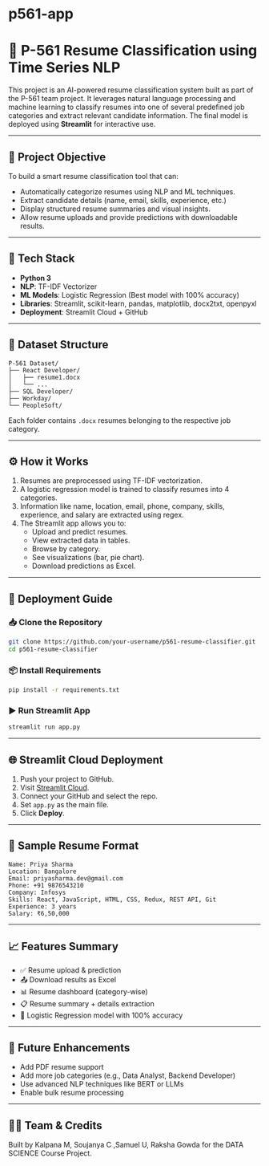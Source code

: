 # p561-app
# 🧠 P-561 Resume Classification using Time Series NLP

This project is an AI-powered resume classification system built as part of the P-561 team project. It leverages natural language processing and machine learning to classify resumes into one of several predefined job categories and extract relevant candidate information. The final model is deployed using **Streamlit** for interactive use.

---

## 📌 Project Objective

To build a smart resume classification tool that can:
- Automatically categorize resumes using NLP and ML techniques.
- Extract candidate details (name, email, skills, experience, etc.)
- Display structured resume summaries and visual insights.
- Allow resume uploads and provide predictions with downloadable results.

---

## 🔧 Tech Stack

- **Python 3**
- **NLP**: TF-IDF Vectorizer
- **ML Models**: Logistic Regression (Best model with 100% accuracy)
- **Libraries**: Streamlit, scikit-learn, pandas, matplotlib, docx2txt, openpyxl
- **Deployment**: Streamlit Cloud + GitHub

---

## 📂 Dataset Structure

```
P-561 Dataset/
├── React Developer/
│   ├── resume1.docx
│   └── ...
├── SQL Developer/
├── Workday/
└── PeopleSoft/
```

Each folder contains `.docx` resumes belonging to the respective job category.

---

## ⚙️ How it Works

1. Resumes are preprocessed using TF-IDF vectorization.
2. A logistic regression model is trained to classify resumes into 4 categories.
3. Information like name, location, email, phone, company, skills, experience, and salary are extracted using regex.
4. The Streamlit app allows you to:
   - Upload and predict resumes.
   - View extracted data in tables.
   - Browse by category.
   - See visualizations (bar, pie chart).
   - Download predictions as Excel.

---

## 🚀 Deployment Guide

### 📥 Clone the Repository

```bash
git clone https://github.com/your-username/p561-resume-classifier.git
cd p561-resume-classifier
```

### 📦 Install Requirements

```bash
pip install -r requirements.txt
```

### ▶️ Run Streamlit App

```bash
streamlit run app.py
```

---

## 🌐 Streamlit Cloud Deployment

1. Push your project to GitHub.
2. Visit [Streamlit Cloud](https://streamlit.io/cloud).
3. Connect your GitHub and select the repo.
4. Set `app.py` as the main file.
5. Click **Deploy**.

---

## 🧪 Sample Resume Format

```
Name: Priya Sharma
Location: Bangalore
Email: priyasharma.dev@gmail.com
Phone: +91 9876543210
Company: Infosys
Skills: React, JavaScript, HTML, CSS, Redux, REST API, Git
Experience: 3 years
Salary: ₹6,50,000
```

---

## 📈 Features Summary

- ✅ Resume upload & prediction
- 📤 Download results as Excel
- 📊 Resume dashboard (category-wise)
- 📋 Resume summary + details extraction
- 🎯 Logistic Regression model with 100% accuracy

---

## 🧠 Future Enhancements

- Add PDF resume support
- Add more job categories (e.g., Data Analyst, Backend Developer)
- Use advanced NLP techniques like BERT or LLMs
- Enable bulk resume processing

---

## 🙋‍♀️ Team & Credits

Built by Kalpana M, Soujanya C ,Samuel U, Raksha Gowda for the DATA SCIENCE Course Project.
